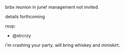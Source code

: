 brbx reunion in june!
management not invited.

details forthcoming

rsvp:
* @strcrzy


i'm crashing your party. will bring whiskey and miniskirt.
